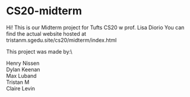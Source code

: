 # CS20-midterm

Hi! This is our Midterm project for Tufts CS20 w prof. Lisa Diorio
You can find the actual website hosted at tristanm.sgedu.site/cs20/midterm/index.html

This project was made by:\

Henry Nissen\
Dylan Keenan\
Max Luband\
Tristan M\
Claire Levin